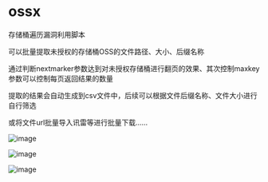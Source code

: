 # ossx
存储桶遍历漏洞利用脚本

可以批量提取未授权的存储桶OSS的文件路径、大小、后缀名称

通过判断nextmarker参数达到对未授权存储桶进行翻页的效果、其次控制maxkey参数可以控制每页返回结果的数量

提取的结果会自动生成到csv文件中，后续可以根据文件后缀名称、文件大小进行自行筛选

或将文件url批量导入讯雷等进行批量下载......

![image](https://github.com/source-xu/oss-x/assets/56073532/592ff801-d27a-4fba-b664-91537c8312c4)

![image](https://github.com/source-xu/oss-x/assets/56073532/94c91950-505b-403b-b626-9f00259b538f)

![image](https://github.com/source-xu/oss-x/assets/56073532/54dffeb3-5590-44da-9834-de261d912bb3)
